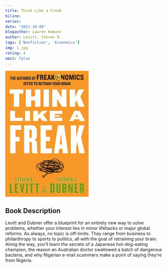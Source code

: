 ```yaml
---
title: Think Like a Freak
biline:
series: 
date: "2021-10-08"
blogauthor: Lauren Hamann
author: Levitt, Steven D.
tags: ['Nonfiction', 'Economics']
img: 1.jpg
rating: 4
omit: false
---
```


![Book Cover](1.jpg)

## Book Description

Levitt and Dubner offer a blueprint for an entirely new way to solve problems, whether your interest lies in minor lifehacks or major global reforms. As always, no topic is off-limits. They range from business to philanthropy to sports to politics, all with the goal of retraining your brain. Along the way, you’ll learn the secrets of a Japanese hot-dog-eating champion, the reason an Australian doctor swallowed a batch of dangerous bacteria, and why Nigerian e-mail scammers make a point of saying they’re from Nigeria.